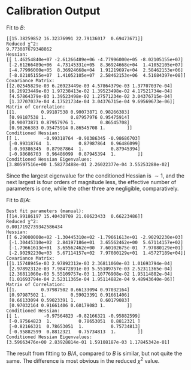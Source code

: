 <style>
.katex {
	font-size: 1em !important;
}
</style>


# Calibration Output

Fit to $B$:
```
[[15.38259852 16.32376991 22.79136017  0.69473671]]
Reduced χ^2:
9.773087679348862
Hessian:
[[ 1.46254840e+07 -2.61266489e+06 -4.77996000e+05 -8.02105155e+07]
 [-2.61266489e+06  4.73145331e+05  8.36924668e+04  1.41052105e+07]
 [-4.77996000e+05  8.36924668e+04  1.91219697e+04  2.58462153e+06]
 [-8.02105155e+07  1.41052105e+07  2.58462153e+06  4.51684397e+08]]
Covariance Matrix:
[[2.02545829e-03 6.26923449e-03 4.57864379e-03 1.37707037e-04]
 [6.26923449e-03 1.97238413e-02 1.39523498e-02 4.17521734e-04]
 [4.57864379e-03 1.39523498e-02 1.27571234e-02 3.04376715e-04]
 [1.37707037e-04 4.17521734e-04 3.04376715e-04 9.69569673e-06]]
Matrix of Correlation:
[[1.         0.99187538 0.90073871 0.98266383]
 [0.99187538 1.         0.87957976 0.95475914]
 [0.90073871 0.87957976 1.         0.86545708]
 [0.98266383 0.95475914 0.86545708 1.        ]]
Conditioned Hessian:
[[ 1.         -0.99318764 -0.90386345 -0.98686703]
 [-0.99318764  1.          0.87987864  0.96486099]
 [-0.90386345  0.87987864  1.          0.87945394]
 [-0.98686703  0.96486099  0.87945394  1.        ]]
Conditioned Hessian Eigenvalues:
[3.80597516e+00 1.58273488e-01 2.26022377e-04 3.55253288e-02]
```

Since the largest eigenvalue for the conditioned Hessian is $\sim 1$, and the next largest is four orders of magnitude less, the effective number of parameters is one, while the other three are negligible, comparatively.

Fit to $B/A$:
```
Best fit parameters (manual):
[[14.99186197 15.40430709 21.08623433  0.66223486]]
Reduced χ^2:
0.0017192739342586434
Hessian:
[[ 6.29000000e+02 -1.30445310e+02 -1.79661613e+01 -2.90292230e+03]
 [-1.30445310e+02  2.84197186e+01  3.65562462e+00  5.67114157e+02]
 [-1.79661613e+01  3.65562462e+00  7.60102675e-01  7.97080129e+01]
 [-2.90292230e+03  5.67114157e+02  7.97080129e+01  1.45727189e+04]]
Covariance Matrix:
[[1.15748945e-03 2.97892312e-03 2.36811060e-03 1.01693794e-04]
 [2.97892312e-03 7.98472891e-03 5.55109757e-03 2.52311365e-04]
 [2.36811060e-03 5.55109757e-03 1.10776908e-02 1.95114882e-04]
 [1.01693794e-04 2.52311365e-04 1.95114882e-04 9.48943640e-06]]
Matrix of Correlation:
[[1.         0.97987502 0.66133094 0.97032164]
 [0.97987502 1.         0.59023391 0.91661406]
 [0.66133094 0.59023391 1.         0.60179083]
 [0.97032164 0.91661406 0.60179083 1.        ]]
Conditioned Hessian:
[[ 1.         -0.97564823 -0.82166321 -0.95882599]
 [-0.97564823  1.          0.78653051  0.8812321 ]
 [-0.82166321  0.78653051  1.          0.75734813]
 [-0.95882599  0.8812321   0.75734813  1.        ]]
Conditioned Hessian Eigenvalues:
[3.59663476e+00 2.83928814e-01 1.59108187e-03 1.17845342e-01]
```

The result from fitting to $B/A$, compared to $B$ is similar, but not quite the same.
The difference is most obvious in the reduced $\chi^2$ value.
